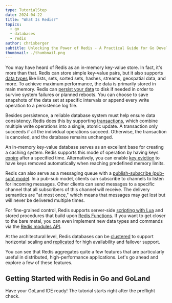 ```yaml
---
type: TutorialStep
date: 2024-04-22
title: "What Is Redis?"
topics:
  - go
  - databases
  - redis
author: chrisberger
subtitle: Unlocking the Power of Redis - A Practical Guide for Go Developers
thumbnail: ./thumbnail.png
---
```


You may have heard of Redis as an in-memory key-value store. In fact, it's more than that. Redis can store simple key-value pairs, but it also supports [data types](https://redis.io/docs/data-types/) like lists, sets, sorted sets, hashes, streams, geospatial data, and more. To achieve maximum performance, the data is primarily stored in main memory. Redis can [persist your data](https://redis.io/docs/management/persistence/) to disk if needed in order to survive system failures or planned reboots. You can choose to save snapshots of the data set at specific intervals or append every write operation to a persistence log file.

Besides persistence, a reliable database system must help ensure data consistency. Redis does this by supporting [transactions](https://redis.io/docs/manual/transactions/), which combine multiple write operations into a single, atomic update. A transaction only succeeds if all the individual operations succeed. Otherwise, the transaction is canceled, and the database remains unchanged.

An in-memory key-value database serves as an excellent base for creating a caching system. Redis supports this mode of operation by having keys [expire](https://redis.io/docs/data-types/tutorial/#key-expiration) after a specified time. Alternatively, you can enable [key eviction](https://redis.io/docs/reference/eviction/) to have keys removed automatically when reaching predefined memory limits.

Redis can also serve as a messaging queue with a [publish-subscribe (pub-sub) model](https://redis.io/docs/manual/pubsub/). In a pub-sub model, clients can subscribe to channels to listen for incoming messages. Other clients can send messages to a specific channel that all subscribers of this channel will receive. The delivery semantics are "at most once," which means that messages may get lost but will never be delivered multiple times.

For fine-grained control, Redis supports server-side [scripting with Lua](https://redis.io/docs/manual/programmability/eval-intro/) and stored procedures that build upon [Redis Functions](https://redis.io/docs/manual/programmability/functions-intro/). If you want to get closer to the bare metal, you can even implement new data types and commands via the [Redis modules API](https://redis.io/docs/reference/modules/).

At the architectural level, Redis databases can be [clustered](https://redis.io/docs/management/scaling/) to support horizontal scaling and [replicated](https://redis.io/docs/management/replication/) for high availability and failover support.

You can see that Redis aggregates quite a few features that are particularly useful in distributed, high-performance applications. Let's go ahead and explore a few of these features.

## Getting Started with Redis in Go and GoLand

Have your GoLand IDE ready! The tutorial starts right after the preflight check.
